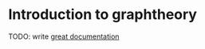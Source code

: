 # Introduction to graphtheory

TODO: write [great documentation](http://jacobian.org/writing/what-to-write/)
